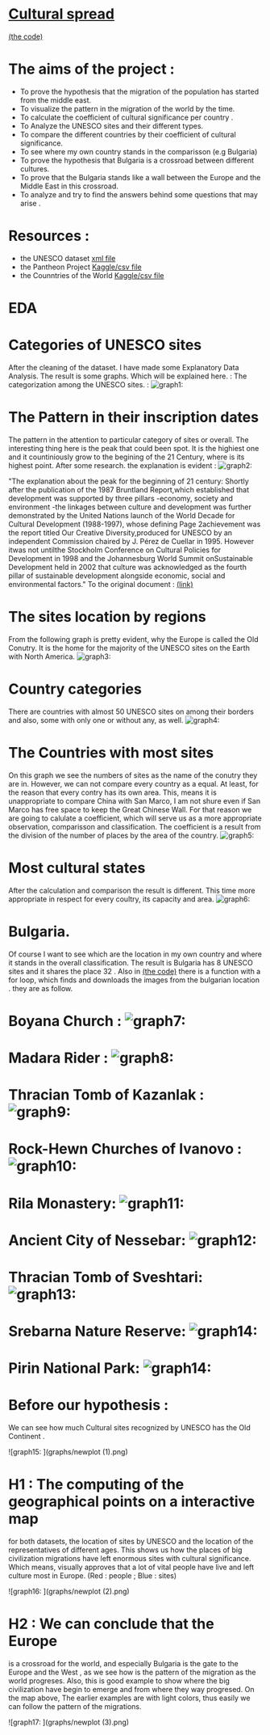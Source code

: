 # [Cultural spread](https://indzhov.github.io/Cultural-spread/) 
[(the code)](https://github.com/indzhov/Cultural-spread/blob/master/Untitled.ipynb)  

# The aims of the project : 
- To prove the hypothesis that the migration of the population has started from the middle east. 
- To visualize the pattern in the migration of the world by the time. 
- To calculate the coefficient of cultural significance per country .
- To Analyze the UNESCO sites and their different types. 
- To compare the different countries by their coefficient of cultural significance. 
- To see where my own country stands in the comparisson (e.g Bulgaria)
- To prove the hypothesis that Bulgaria is a crossroad between different cultures. 
- To prove that the Bulgaria stands like a wall between the Europe and the Middle East in this crossroad. 
- To analyze and try to find the answers behind some questions that may arise .

# Resources : 
- the UNESCO dataset [xml file](https://whc.unesco.org/en/list/xml/) 
- the Pantheon Project [Kaggle/csv file](https://www.kaggle.com/mit/pantheon-project)
- the Counntries of the World [Kaggle/csv file](https://www.kaggle.com/fernandol/countries-of-the-world)

# EDA 
# Categories of UNESCO sites
After the cleaning of the dataset. I have made some Explanatory Data Analysis. The result is some graphs. Which will be explained here. : 
The categorization among the UNESCO sites. :
![graph1: ](graphs/types.png) 


# The Pattern in their inscription dates
The pattern in the attention to particular category of sites or overall. 
The interesting thing here is the peak that could been spot. It is the highiest one and it countiniously grow to the begining of the 21 Century, where is its highest point. After some research. the explanation is evident : 
![graph2: ](graphs/attention.png)


"The explanation about the peak for the beginning of 21 century: Shortly after the publication of the 1987 Bruntland Report,which established that development was supported by three pillars -economy, society and environment -the linkages between culture and development was further demonstrated by the United Nations launch of the World Decade for Cultural Development (1988-1997), whose defining Page 2achievement was the report titled Our Creative Diversity,produced for UNESCO by an independent Commission chaired by J. Pérez de Cuellar in 1995. However itwas not untilthe Stockholm Conference on Cultural Policies for Development in 1998 and the Johannesburg World Summit onSustainable Development held in 2002 that culture was acknowledged as the fourth pillar of sustainable development alongside economic, social and environmental factors." To the original document : [(link)](https://unesdoc.unesco.org/ark:/48223/pf0000225460)  

# The sites location by regions
From the following graph is pretty evident, why the Europe is called the Old Conutry. It is the home for the majority of the UNESCO sites on the Earth with North America. 
![graph3: ](graphs/regions.png)

# Country categories
There are countries with almost 50 UNESCO sites on among their borders and also, some with only one or without any, as well. 
![graph4: ](graphs/states.png)


# The Countries with most sites
On this graph we see the numbers of sites as the name of the conutry they are in. However, we can not compare every country as a equal. At least, for the reason that every contry has its own area. This, means it is unappropriate to compare China with San Marco, I am not shure even if San Marco has free space to keep the Great Chinese Wall. For that reason we are going to calulate a coefficient, which will serve us as a more appropriate observation, comparisson and classification. The coefficient is a result from the division of the number of places by the area of the country. 
![graph5: ](graphs/most_cultural_countries.png)

# Most cultural states 
After the calculation and comparison the result is different. This time more appropriate in respect for every coultry, its capacity and area. 
![graph6: ](graphs/top_ten_most_cultural_states.png)

# Bulgaria. 
Of course I want to see which are the location in my own country and where it stands in the overall classification. 
The result is Bulgaria has 8 UNESCO sites and it shares the place 32 . Also in [(the code)](https://github.com/indzhov/Cultural-spread/blob/master/Untitled.ipynb) there is a function with a for loop, which finds and downloads the images from the bulgarian location . they are as follow. 

# Boyana Church : ![graph7: ](Bulgaria/Bulgaria-0.jpg)
# Madara Rider : ![graph8: ](Bulgaria/Bulgaria-1.jpg)
# Thracian Tomb of Kazanlak : ![graph9: ](Bulgaria/Bulgaria-2.jpg)
# Rock-Hewn Churches of Ivanovo : ![graph10: ](Bulgaria/Bulgaria-3.jpg)
# Rila Monastery: ![graph11: ](Bulgaria/Bulgaria-4.jpg)
# Ancient City of Nessebar: ![graph12: ](Bulgaria/Bulgaria-5.jpg)
# Thracian Tomb of Sveshtari: ![graph13: ](Bulgaria/Bulgaria-6.jpg)
# Srebarna Nature Reserve: ![graph14: ](Bulgaria/Bulgaria-7.jpg)
# Pirin National Park: ![graph14: ](Bulgaria/Bulgaria-8.jpg)

# Before our hypothesis : 
We can see how much Cultural sites recognized by UNESCO has the Old Continent . 

![graph15: ](graphs/newplot (1).png)

# H1 : The computing of the geographical points on a interactive map 
for both datasets, the location of sites by UNESCO and the location of the representatives of different ages.
This shows us how the places of big civilization migrations have left enormous sites with cultural significance. Which means, visually approves that a lot of vital people have live and left culture most in Europe. 
(Red : people ; Blue : sites)

![graph16: ](graphs/newplot (2).png)

# H2 : We can conclude that the Europe 
is a crossroad for the world, and especially Bulgaria is the gate to the Europe and the West , as we see how is the pattern of the migration as the world progreses. Also, this is good example to show where the big civilization have begin to emerge and from where they way progresed.
On the map above, The earlier examples are with light colors, thus easily we can follow the pattern of the migrations. 

![graph17: ](graphs/newplot (3).png)

